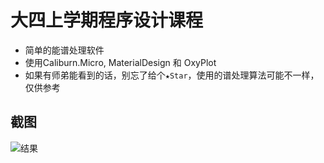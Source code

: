 # 大四上学期程序设计课程

* 简单的能谱处理软件
* 使用Caliburn.Micro, MaterialDesign 和 OxyPlot
* 如果有师弟能看到的话，别忘了给个`★Star`，使用的谱处理算法可能不一样，仅供参考

## 截图

![结果](../screenshots/Snipaste_2021-03-09_10-47-42.png)
